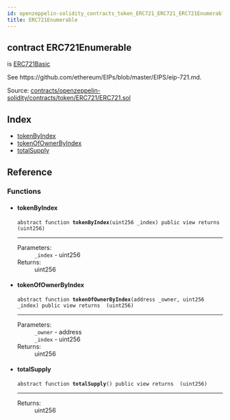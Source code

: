 ```yaml
---
id: openzeppelin-solidity_contracts_token_ERC721_ERC721_ERC721Enumerable
title: ERC721Enumerable
---
```


<div class="contract-doc"><div class="contract"><h2 class="contract-header"><span class="contract-kind">contract</span> ERC721Enumerable</h2><p class="base-contracts"><span>is</span> <a href="openzeppelin-solidity_contracts_token_ERC721_ERC721Basic.html">ERC721Basic</a></p><p class="description">See https://github.com/ethereum/EIPs/blob/master/EIPS/eip-721.md.</p><div class="source">Source: <a href="https://github.com/2keynet/web3-alpha/blob/v0.0.3/contracts/openzeppelin-solidity/contracts/token/ERC721/ERC721.sol" target="_blank">contracts/openzeppelin-solidity/contracts/token/ERC721/ERC721.sol</a></div></div><div class="index"><h2>Index</h2><ul><li><a href="openzeppelin-solidity_contracts_token_ERC721_ERC721_ERC721Enumerable.html#tokenByIndex">tokenByIndex</a></li><li><a href="openzeppelin-solidity_contracts_token_ERC721_ERC721_ERC721Enumerable.html#tokenOfOwnerByIndex">tokenOfOwnerByIndex</a></li><li><a href="openzeppelin-solidity_contracts_token_ERC721_ERC721_ERC721Enumerable.html#totalSupply">totalSupply</a></li></ul></div><div class="reference"><h2>Reference</h2><div class="functions"><h3>Functions</h3><ul><li><div class="item function"><span id="tokenByIndex" class="anchor-marker"></span><h4 class="name">tokenByIndex</h4><div class="body"><code class="signature"><span>abstract </span>function <strong>tokenByIndex</strong><span>(uint256 _index) </span><span>public </span><span>view </span><span>returns  (uint256) </span></code><hr/><dl><dt><span class="label-parameters">Parameters:</span></dt><dd><div><code>_index</code> - uint256</div></dd><dt><span class="label-return">Returns:</span></dt><dd>uint256</dd></dl></div></div></li><li><div class="item function"><span id="tokenOfOwnerByIndex" class="anchor-marker"></span><h4 class="name">tokenOfOwnerByIndex</h4><div class="body"><code class="signature"><span>abstract </span>function <strong>tokenOfOwnerByIndex</strong><span>(address _owner, uint256 _index) </span><span>public </span><span>view </span><span>returns  (uint256) </span></code><hr/><dl><dt><span class="label-parameters">Parameters:</span></dt><dd><div><code>_owner</code> - address</div><div><code>_index</code> - uint256</div></dd><dt><span class="label-return">Returns:</span></dt><dd>uint256</dd></dl></div></div></li><li><div class="item function"><span id="totalSupply" class="anchor-marker"></span><h4 class="name">totalSupply</h4><div class="body"><code class="signature"><span>abstract </span>function <strong>totalSupply</strong><span>() </span><span>public </span><span>view </span><span>returns  (uint256) </span></code><hr/><dl><dt><span class="label-return">Returns:</span></dt><dd>uint256</dd></dl></div></div></li></ul></div></div></div>
